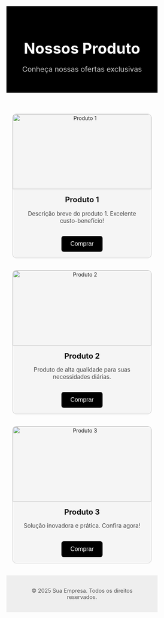 <!DOCTYPE html>
<html lang="pt-BR">
<head>
  <meta charset="UTF-8" />
  <meta name="viewport" content="width=device-width, initial-scale=1.0"/>
  <title>Landing Page - Produtos</title>
  <style>
    * {
      margin: 0;
      padding: 0;
      box-sizing: border-box;
    }

    body {
      font-family: 'Segoe UI', sans-serif;
      background-color: #fff;
      color: #111;
    }

    header {
      background-color: #000;
      color: white;
      padding: 2rem;
      text-align: center;
    }

    header h1 {
      font-size: 2.5rem;
    }

    header p {
      font-size: 1.2rem;
      color: #ccc;
    }

    .container {
      max-width: 1200px;
      margin: 2rem auto;
      padding: 0 1rem;
      display: grid;
      grid-template-columns: repeat(auto-fit, minmax(280px, 1fr));
      gap: 2rem;
    }

    .card {
      background-color: #f5f5f5;
      border: 1px solid #ccc;
      border-radius: 10px;
      overflow: hidden;
      text-align: center;
      transition: transform 0.2s ease;
    }

    .card:hover {
      transform: scale(1.02);
    }

    .card img {
      width: 100%;
      height: 200px;
      object-fit: cover;
    }

    .card h2 {
      font-size: 1.25rem;
      margin: 1rem 0 0.5rem;
      color: #111;
    }

    .card p {
      padding: 0 1rem 1rem;
      font-size: 0.95rem;
      color: #444;
    }

    .card button {
      background-color: #000;
      color: white;
      border: none;
      padding: 0.75rem 1.5rem;
      margin-bottom: 1rem;
      cursor: pointer;
      border-radius: 6px;
      font-size: 1rem;
    }

    .card button:hover {
      background-color: #333;
    }

    footer {
      text-align: center;
      padding: 2rem;
      background-color: #eee;
      color: #555;
      font-size: 0.9rem;
    }
  </style>
</head>
<body>

  <header>
    <h1>Nossos Produto</h1>
    <p>Conheça nossas ofertas exclusivas</p>
  </header>

  <div class="container">
  <div class="card">
      <img src="https://imgnike-a.akamaihd.net/1920x1920/013702NXA1.jpg" alt="Produto 1">
      <h2>Produto 1</h2>
      <p>Descrição breve do produto 1. Excelente custo-benefício!</p>
      <button onclick="comprar('Produto 1')">Comprar</button>
    </div>
    <div class="card">
      <img src="https://imgnike-a.akamaihd.net/1920x1920/058760IDA1.jpg" alt="Produto 2">
      <h2>Produto 2</h2>
      <p>Produto de alta qualidade para suas necessidades diárias.</p>
      <button onclick="comprar('Produto 2')">Comprar</button>
    </div>
    <div class="card">
      <img src="https://imgnike-a.akamaihd.net/1920x1920/0266095CA8.jpg" alt="Produto 3">
      <h2>Produto 3</h2>
      <p>Solução inovadora e prática. Confira agora!</p>
      <button onclick="comprar('Produto 3')">Comprar</button>
  </div>
  </div>

  <footer>
    &copy; 2025 Sua Empresa. Todos os direitos reservados.
  </footer>

  <script>
    function comprar(produto) {
      alert(`Você clicou para comprar : ${produto}`);
    }
  </script>

</body>
</html>
